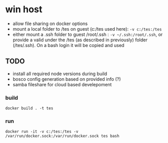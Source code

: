 # win host

* allow file sharing on docker options
* mount a local folder to /tes on guest (c:/tes used here): `-v c:/tes:/tes`
* either mount a .ssh folder to guest /root/.ssh : `-v ~/.ssh:/root/.ssh`, or provide a valid under the /tes (as described in previously) folder (/tes/.ssh). On a bash login it will be copied and used

## TODO
* install all required node versions during build
* bosco config generation based on provided info (?)
* samba fileshare for cloud based develepoment

### build
``` 
docker build . -t tes 
``` 

### run

 ```
 docker run -it -v c:/tes:/tes -v /var/run/docker.sock:/var/run/docker.sock tes bash
 ```